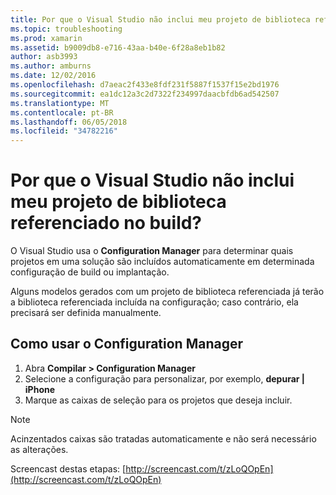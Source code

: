 ```yaml
---
title: Por que o Visual Studio não inclui meu projeto de biblioteca referenciado no build?
ms.topic: troubleshooting
ms.prod: xamarin
ms.assetid: b9009db8-e716-43aa-b40e-6f28a8eb1b82
author: asb3993
ms.author: amburns
ms.date: 12/02/2016
ms.openlocfilehash: d7aeac2f433e8fdf231f5887f1537f15e2bd1976
ms.sourcegitcommit: ea1dc12a3c2d7322f234997daacbfdb6ad542507
ms.translationtype: MT
ms.contentlocale: pt-BR
ms.lasthandoff: 06/05/2018
ms.locfileid: "34782216"
---
```

# <a name="why-doesnt-visual-studio-include-my-referenced-library-project-in-my-build"></a>Por que o Visual Studio não inclui meu projeto de biblioteca referenciado no build?

O Visual Studio usa o **Configuration Manager** para determinar quais projetos em uma solução são incluídos automaticamente em determinada configuração de build ou implantação.

Alguns modelos gerados com um projeto de biblioteca referenciada já terão a biblioteca referenciada incluída na configuração; caso contrário, ela precisará ser definida manualmente.

## <a name="how-to-use-the-configuration-manager"></a>Como usar o Configuration Manager

1. Abra **Compilar > Configuration Manager**
2. Selecione a configuração para personalizar, por exemplo, **depurar | iPhone**
3. Marque as caixas de seleção para os projetos que deseja incluir.

> [!NOTE]
> Acinzentados caixas são tratadas automaticamente e não será necessário as alterações.

Screencast destas etapas: [http://screencast.com/t/zLoQOpEn](http://screencast.com/t/zLoQOpEn)
